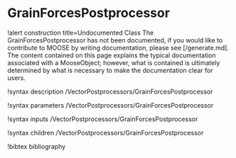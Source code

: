 <!-- MOOSE Documentation Stub: Remove this when content is added. -->

# GrainForcesPostprocessor

!alert construction title=Undocumented Class
The GrainForcesPostprocessor has not been documented, if you would like to contribute to MOOSE by
writing documentation, please see [/generate.md]. The content contained on this page explains
the typical documentation associated with a MooseObject; however, what is contained is ultimately
determined by what is necessary to make the documentation clear for users.

!syntax description /VectorPostprocessors/GrainForcesPostprocessor

!syntax parameters /VectorPostprocessors/GrainForcesPostprocessor

!syntax inputs /VectorPostprocessors/GrainForcesPostprocessor

!syntax children /VectorPostprocessors/GrainForcesPostprocessor

!bibtex bibliography
